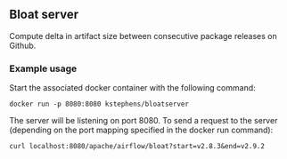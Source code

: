 ## Bloat server

Compute delta in artifact size between consecutive package releases on Github.

### Example usage

Start the associated docker container with the following command:
```
docker run -p 8080:8080 kstephens/bloatserver
```

The server will be listening on port 8080. To send a request to the server
(depending on the port mapping specified in the docker run command):
```
curl localhost:8080/apache/airflow/bloat?start=v2.8.3&end=v2.9.2
```
